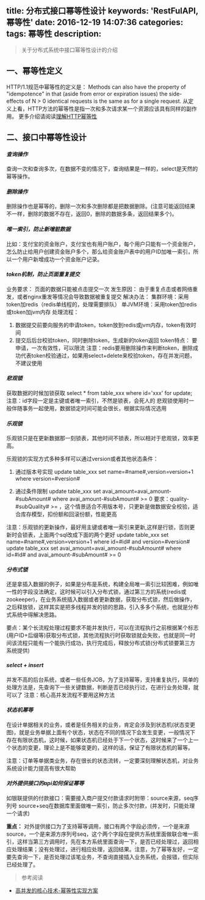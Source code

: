 ﻿title: 分布式接口幂等性设计
keywords: 'RestFulAPI,幂等性'
date: 2016-12-19 14:07:36
categories:
tags: 幂等性
description:
---
<blockquote class="blockquote-center">
    关于分布式系统中接口幂等性设计的介绍
</blockquote>



<!--more-->

## 一、幂等性定义
HTTP/1.1规范中幂等性的定义是：
Methods can also have the property of "idempotence" in that (aside from error or expiration issues) the side-effects of N > 0 identical requests is the same as for a single request.
从定义上看，HTTP方法的幂等性是指一次和多次请求某一个资源应该具有同样的副作用。
更多介绍请阅读[理解HTTP幂等性][1]

## 二、接口中幂等性设计
#### *查询操作*
查询一次和查询多次，在数据不变的情况下，查询结果是一样的，select是天然的幂等操作。

#### *删除操作*
删除操作也是幂等的，删除一次和多次删除都是把数据删除。(注意可能返回结果不一样，删除的数据不存在，返回0，删除的数据多条，返回结果多个)。 

#### *唯一索引，防止新增脏数据*
比如：支付宝的资金账户，支付宝也有用户账户，每个用户只能有一个资金账户，怎么防止给用户创建资金账户多个，那么给资金账户表中的用户ID加唯一索引，所以一个用户新增成功一个资金账户记录。

#### *token机制，防止页面重复提交*
业务要求： 
页面的数据只能被点击提交一次 
发生原因： 
由于重复点击或者网络重发，或者nginx重发等情况会导致数据被重复提交
解决办法： 
集群环境：采用token加redis（redis单线程的，处理需要排队） 
单JVM环境：采用token加redis或token加jvm内存 
处理流程： 
1. 数据提交前要向服务的申请token，token放到redis或jvm内存，token有效时间 
2. 提交后后台校验token，同时删除token，生成新的token返回 
token特点： 
要申请，一次有效性，可以限流 
注意：redis要用删除操作来判断token，删除成功代表token校验通过，如果用select+delete来校验token，存在并发问题，不建议使用 

#### *悲观锁* 
获取数据的时候加锁获取 
select * from table_xxx where id='xxx' for update; 
注意：id字段一定是主键或者唯一索引，不然是锁表，会死人的 
悲观锁使用时一般伴随事务一起使用，数据锁定时间可能会很长，根据实际情况选用 

#### *乐观锁* 
乐观锁只是在更新数据那一刻锁表，其他时间不锁表，所以相对于悲观锁，效率更高。 

乐观锁的实现方式多种多样可以通过version或者其他状态条件： 

1. 通过版本号实现 
update table_xxx set name=#name#,version=version+1 where version=#version# 

2. 通过条件限制 
update table_xxx set avai_amount=avai_amount-#subAmount# where avai_amount-#subAmount# >= 0 
要求：quality-#subQuality# >= ，这个情景适合不用版本号，只更新是做数据安全校验，适合库存模型，扣份额和回滚份额，性能更高 

注意：乐观锁的更新操作，最好用主键或者唯一索引来更新,这样是行锁，否则更新时会锁表，上面两个sql改成下面的两个更好 
update table_xxx set name=#name#,version=version+1 where id=#id# and version=#version# 
update table_xxx set avai_amount=avai_amount-#subAmount# where id=#id# and avai_amount-#subAmount# >= 0 

#### *分布式锁* 
还是拿插入数据的例子，如果是分布是系统，构建全局唯一索引比较困难，例如唯一性的字段没法确定，这时候可以引入分布式锁，通过第三方的系统(redis或zookeeper)，在业务系统插入数据或者更新数据，获取分布式锁，然后做操作，之后释放锁，这样其实是把多线程并发的锁的思路，引入多多个系统，也就是分布式系统中得解决思路。 

要点：某个长流程处理过程要求不能并发执行，可以在流程执行之前根据某个标志(用户ID+后缀等)获取分布式锁，其他流程执行时获取锁就会失败，也就是同一时间该流程只能有一个能执行成功，执行完成后，释放分布式锁(分布式锁要第三方系统提供) 

#### *select + insert* 
并发不高的后台系统，或者一些任务JOB，为了支持幂等，支持重复执行，简单的处理方法是，先查询下一些关键数据，判断是否已经执行过，在进行业务处理，就可以了 
注意：核心高并发流程不要用这种方法 

#### *状态机幂等* 
在设计单据相关的业务，或者是任务相关的业务，肯定会涉及到状态机(状态变更图)，就是业务单据上面有个状态，状态在不同的情况下会发生变更，一般情况下存在有限状态机，这时候，如果状态机已经处于下一个状态，这时候来了一个上一个状态的变更，理论上是不能够变更的，这样的话，保证了有限状态机的幂等。 

注意：订单等单据类业务，存在很长的状态流转，一定要深刻理解状态机，对业务系统设计能力提高有很大帮助 

#### *对外提供接口的api如何保证幂等* 
如银联提供的付款接口：需要接入商户提交付款请求时附带：source来源，seq序列号 
source+seq在数据库里面做唯一索引，防止多次付款，(并发时，只能处理一个请求) 

**重点：** 
对外提供接口为了支持幂等调用，接口有两个字段必须传，一个是来源source，一个是来源方序列号seq，这个两个字段在提供方系统里面做联合唯一索引，这样当第三方调用时，先在本方系统里面查询一下，是否已经处理过，返回相应处理结果；没有处理过，进行相应处理，返回结果。注意，为了幂等友好，一定要先查询一下，是否处理过该笔业务，不查询直接插入业务系统，会报错，但实际已经处理了。 



> 参考阅读
- [高并发的核心技术-幂等性实现方案](http://825635381.iteye.com/blog/2276077)


  [1]: http://www.cnblogs.com/weidagang2046/archive/2011/06/04/idempotence.html